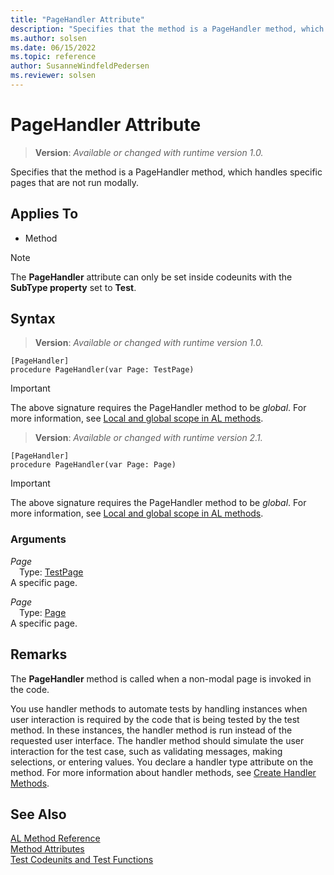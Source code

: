 ```yaml
---
title: "PageHandler Attribute"
description: "Specifies that the method is a PageHandler method, which handles specific pages that are not run modally."
ms.author: solsen
ms.date: 06/15/2022
ms.topic: reference
author: SusanneWindfeldPedersen
ms.reviewer: solsen
---
```

[//]: # (START>DO_NOT_EDIT)
[//]: # (IMPORTANT:Do not edit any of the content between here and the END>DO_NOT_EDIT.)
[//]: # (Any modifications should be made in the .xml files in the ModernDev repo.)

# PageHandler Attribute
> **Version**: _Available or changed with runtime version 1.0._

Specifies that the method is a PageHandler method, which handles specific pages that are not run modally.


## Applies To

- Method

> [!NOTE]
> The **PageHandler** attribute can only be set inside codeunits with the **SubType property** set to **Test**.

## Syntax


> **Version**: _Available or changed with runtime version 1.0._
```AL
[PageHandler]
procedure PageHandler(var Page: TestPage)
```
> [!IMPORTANT]
> The above signature requires the PageHandler method to be *global*. For more information, see [Local and global scope in AL methods](../devenv-al-methods.md%23local-and-global-scope).

> **Version**: _Available or changed with runtime version 2.1._
```AL
[PageHandler]
procedure PageHandler(var Page: Page)
```
> [!IMPORTANT]
> The above signature requires the PageHandler method to be *global*. For more information, see [Local and global scope in AL methods](../devenv-al-methods.md%23local-and-global-scope).

### Arguments
*Page*  
&emsp;Type: [TestPage](../methods-auto/testpage/testpage-data-type.md)  
A specific page.  

*Page*  
&emsp;Type: [Page](../methods-auto/page/page-data-type.md)  
A specific page.  

[//]: # (IMPORTANT: END>DO_NOT_EDIT)

## Remarks

The **PageHandler** method is called when a non-modal page is invoked in the code. 

You use handler methods to automate tests by handling instances when user interaction is required by the code that is being tested by the test method. In these instances, the handler method is run instead of the requested user interface. The handler method should simulate the user interaction for the test case, such as validating messages, making selections, or entering values. You declare a handler type attribute on the method. For more information about handler methods, see [Create Handler Methods](../devenv-creating-handler-methods.md).

## See Also

[AL Method Reference](../methods-auto/library.md)  
[Method Attributes](devenv-method-attributes.md)  
[Test Codeunits and Test Functions](../devenv-test-codeunits-and-test-methods.md)